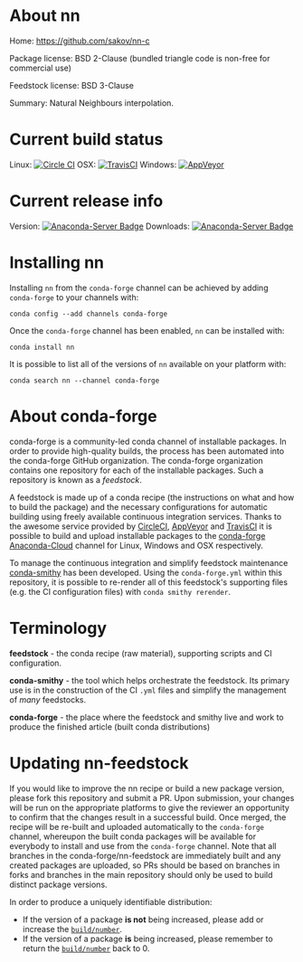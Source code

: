 About nn
========

Home: https://github.com/sakov/nn-c

Package license: BSD 2-Clause (bundled triangle code is non-free for commercial use)

Feedstock license: BSD 3-Clause

Summary: Natural Neighbours interpolation.



Current build status
====================

Linux: [![Circle CI](https://circleci.com/gh/conda-forge/nn-feedstock.svg?style=shield)](https://circleci.com/gh/conda-forge/nn-feedstock)
OSX: [![TravisCI](https://travis-ci.org/conda-forge/nn-feedstock.svg?branch=master)](https://travis-ci.org/conda-forge/nn-feedstock)
Windows: [![AppVeyor](https://ci.appveyor.com/api/projects/status/github/conda-forge/nn-feedstock?svg=True)](https://ci.appveyor.com/project/conda-forge/nn-feedstock/branch/master)

Current release info
====================
Version: [![Anaconda-Server Badge](https://anaconda.org/conda-forge/nn/badges/version.svg)](https://anaconda.org/conda-forge/nn)
Downloads: [![Anaconda-Server Badge](https://anaconda.org/conda-forge/nn/badges/downloads.svg)](https://anaconda.org/conda-forge/nn)

Installing nn
=============

Installing `nn` from the `conda-forge` channel can be achieved by adding `conda-forge` to your channels with:

```
conda config --add channels conda-forge
```

Once the `conda-forge` channel has been enabled, `nn` can be installed with:

```
conda install nn
```

It is possible to list all of the versions of `nn` available on your platform with:

```
conda search nn --channel conda-forge
```


About conda-forge
=================

conda-forge is a community-led conda channel of installable packages.
In order to provide high-quality builds, the process has been automated into the
conda-forge GitHub organization. The conda-forge organization contains one repository
for each of the installable packages. Such a repository is known as a *feedstock*.

A feedstock is made up of a conda recipe (the instructions on what and how to build
the package) and the necessary configurations for automatic building using freely
available continuous integration services. Thanks to the awesome service provided by
[CircleCI](https://circleci.com/), [AppVeyor](http://www.appveyor.com/)
and [TravisCI](https://travis-ci.org/) it is possible to build and upload installable
packages to the [conda-forge](https://anaconda.org/conda-forge)
[Anaconda-Cloud](http://docs.anaconda.org/) channel for Linux, Windows and OSX respectively.

To manage the continuous integration and simplify feedstock maintenance
[conda-smithy](http://github.com/conda-forge/conda-smithy) has been developed.
Using the ``conda-forge.yml`` within this repository, it is possible to re-render all of
this feedstock's supporting files (e.g. the CI configuration files) with ``conda smithy rerender``.


Terminology
===========

**feedstock** - the conda recipe (raw material), supporting scripts and CI configuration.

**conda-smithy** - the tool which helps orchestrate the feedstock.
                   Its primary use is in the construction of the CI ``.yml`` files
                   and simplify the management of *many* feedstocks.

**conda-forge** - the place where the feedstock and smithy live and work to
                  produce the finished article (built conda distributions)


Updating nn-feedstock
=====================

If you would like to improve the nn recipe or build a new
package version, please fork this repository and submit a PR. Upon submission,
your changes will be run on the appropriate platforms to give the reviewer an
opportunity to confirm that the changes result in a successful build. Once
merged, the recipe will be re-built and uploaded automatically to the
`conda-forge` channel, whereupon the built conda packages will be available for
everybody to install and use from the `conda-forge` channel.
Note that all branches in the conda-forge/nn-feedstock are
immediately built and any created packages are uploaded, so PRs should be based
on branches in forks and branches in the main repository should only be used to
build distinct package versions.

In order to produce a uniquely identifiable distribution:
 * If the version of a package **is not** being increased, please add or increase
   the [``build/number``](http://conda.pydata.org/docs/building/meta-yaml.html#build-number-and-string).
 * If the version of a package **is** being increased, please remember to return
   the [``build/number``](http://conda.pydata.org/docs/building/meta-yaml.html#build-number-and-string)
   back to 0.

